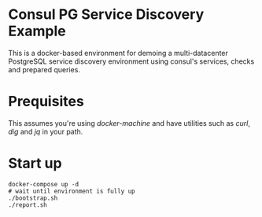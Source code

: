# Consul PG Service Discovery Example

This is a docker-based environment for demoing a multi-datacenter PostgreSQL service discovery environment using consul's services, checks and prepared queries.

# Prequisites

This assumes you're using _docker-machine_ and have utilities such as _curl_, _dig_ and _jq_ in your path.

# Start up

```
docker-compose up -d
# wait until environment is fully up
./bootstrap.sh
./report.sh
```
